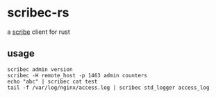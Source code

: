 # scribec-rs

a [scribe](https://github.com/facebookarchive/scribe) client for rust

usage
---

```
scribec admin version
scribec -H remote_host -p 1463 admin counters
echo "abc" | scribec cat test
tail -f /var/log/nginx/access.log | scribec std_logger access_log
```
